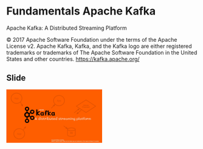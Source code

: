 # Fundamentals Apache Kafka
Apache Kafka: A Distributed Streaming Platform



© 2017 Apache Software Foundation under the terms of the Apache License v2.
Apache Kafka, Kafka, and the Kafka logo are either registered trademarks or trademarks of The Apache Software Foundation in the United States and other countries.
https://kafka.apache.org/

## Slide
<a href="https://docs.google.com/presentation/d/1zN7g6hcSQlY83XcZoACKk_S-AAfoWSO0v5tOmWuj6T8/edit?usp=sharing"><img src="./img/label.jpg" width=50%></a>


